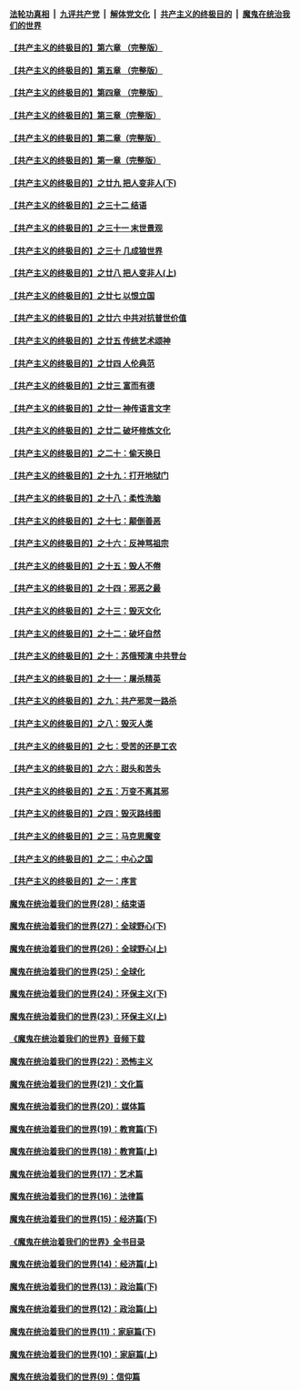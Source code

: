 ####  [法轮功真相](../../../../basic/blob/master/README.md?t=06210102) &nbsp;|&nbsp; [九评共产党](../../../../9ping.md/blob/master/README.md?t=06210102) &nbsp;|&nbsp; [解体党文化](../../../../jtdwh.md/blob/master/README.md?t=06210102)  &nbsp;|&nbsp; [共产主义的终极目的](../../../../gczydzjmd.md/blob/master/README.md?t=06210102) &nbsp;|&nbsp; [魔鬼在统治我们的世界](../../../../mgztzwmdsj.md/blob/master/README.md?t=06210102) 

#### [【共产主义的终极目的】第六章 （完整版）](../pages/nsc422/n11428913.md?t=06210102) 

#### [【共产主义的终极目的】第五章 （完整版）](../pages/nsc422/n11428912.md?t=06210102) 

#### [【共产主义的终极目的】第四章 （完整版）](../pages/nsc422/n11428907.md?t=06210102) 

#### [【共产主义的终极目的】第三章（完整版）](../pages/nsc422/n11428848.md?t=06210102) 

#### [【共产主义的终极目的】第二章（完整版）](../pages/nsc422/n11428831.md?t=06210102) 

#### [【共产主义的终极目的】第一章（完整版）](../pages/nsc422/n11417651.md?t=06210102) 

#### [【共产主义的终极目的】之廿九 把人变非人(下)](../pages/nsc422/n11344140.md?t=06210102) 

#### [【共产主义的终极目的】之三十二 结语](../pages/nsc422/n11360535.md?t=06210102) 

#### [【共产主义的终极目的】之三十一 末世景观](../pages/nsc422/n11351129.md?t=06210102) 

#### [【共产主义的终极目的】之三十 几成狼世界](../pages/nsc422/n11348280.md?t=06210102) 

#### [【共产主义的终极目的】之廿八 把人变非人(上)](../pages/nsc422/n11340492.md?t=06210102) 

#### [【共产主义的终极目的】之廿七 以恨立国](../pages/nsc422/n11336944.md?t=06210102) 

#### [【共产主义的终极目的】之廿六 中共对抗普世价值](../pages/nsc422/n11324785.md?t=06210102) 

#### [【共产主义的终极目的】之廿五 传统艺术颂神](../pages/nsc422/n11296396.md?t=06210102) 

#### [【共产主义的终极目的】之廿四 人伦典范](../pages/nsc422/n11296397.md?t=06210102) 

#### [【共产主义的终极目的】之廿三 富而有德](../pages/nsc422/n11283598.md?t=06210102) 

#### [【共产主义的终极目的】之廿一 神传语言文字](../pages/nsc422/n11263265.md?t=06210102) 

#### [【共产主义的终极目的】之廿二 破坏修炼文化](../pages/nsc422/n11245728.md?t=06210102) 

#### [【共产主义的终极目的】之二十：偷天换日](../pages/nsc422/n11238846.md?t=06210102) 

#### [【共产主义的终极目的】之十九：打开地狱门](../pages/nsc422/n11206376.md?t=06210102) 

#### [【共产主义的终极目的】之十八：柔性洗脑](../pages/nsc422/n11199994.md?t=06210102) 

#### [【共产主义的终极目的】之十七：颠倒善恶](../pages/nsc422/n11179782.md?t=06210102) 

#### [【共产主义的终极目的】之十六：反神骂祖宗](../pages/nsc422/n11166798.md?t=06210102) 

#### [【共产主义的终极目的】之十五：毁人不倦](../pages/nsc422/n11166792.md?t=06210102) 

#### [【共产主义的终极目的】之十四：邪恶之最](../pages/nsc422/n11150249.md?t=06210102) 

#### [【共产主义的终极目的】之十三：毁灭文化](../pages/nsc422/n11135227.md?t=06210102) 

#### [【共产主义的终极目的】之十二：破坏自然](../pages/nsc422/n11135214.md?t=06210102) 

#### [【共产主义的终极目的】之十：苏俄预演 中共登台](../pages/nsc422/n11118424.md?t=06210102) 

#### [【共产主义的终极目的】之十一：屠杀精英](../pages/nsc422/n11118442.md?t=06210102) 

#### [【共产主义的终极目的】之九：共产邪灵一路杀](../pages/nsc422/n11114139.md?t=06210102) 

#### [【共产主义的终极目的】之八：毁灭人类](../pages/nsc422/n11108503.md?t=06210102) 

#### [【共产主义的终极目的】之七：受苦的还是工农](../pages/nsc422/n11101809.md?t=06210102) 

#### [【共产主义的终极目的】之六：甜头和苦头](../pages/nsc422/n11096971.md?t=06210102) 

#### [【共产主义的终极目的】之五：万变不离其邪](../pages/nsc422/n11091285.md?t=06210102) 

#### [【共产主义的终极目的】之四：毁灭路线图](../pages/nsc422/n11086284.md?t=06210102) 

#### [【共产主义的终极目的】之三：马克思魔变](../pages/nsc422/n11061941.md?t=06210102) 

#### [【共产主义的终极目的】之二：中心之国](../pages/nsc422/n11047728.md?t=06210102) 

#### [【共产主义的终极目的】之一：序言](../pages/nsc422/n11086077.md?t=06210102) 

#### [魔鬼在统治着我们的世界(28)：结束语](../pages/nsc422/n10936246.md?t=06210102) 

#### [魔鬼在统治着我们的世界(27)：全球野心(下)](../pages/nsc422/n10928319.md?t=06210102) 

#### [魔鬼在统治着我们的世界(26)：全球野心(上)](../pages/nsc422/n10900318.md?t=06210102) 

#### [魔鬼在统治着我们的世界(25)：全球化](../pages/nsc422/n10788205.md?t=06210102) 

#### [魔鬼在统治着我们的世界(24)：环保主义(下)](../pages/nsc422/n10695307.md?t=06210102) 

#### [魔鬼在统治着我们的世界(23)：环保主义(上)](../pages/nsc422/n10688613.md?t=06210102) 

#### [《魔鬼在统治着我们的世界》音频下载](../pages/nsc422/n10635553.md?t=06210102) 

#### [魔鬼在统治着我们的世界(22)：恐怖主义](../pages/nsc422/n10614727.md?t=06210102) 

#### [魔鬼在统治着我们的世界(21)：文化篇](../pages/nsc422/n10597706.md?t=06210102) 

#### [魔鬼在统治着我们的世界(20)：媒体篇](../pages/nsc422/n10586579.md?t=06210102) 

#### [魔鬼在统治着我们的世界(19)：教育篇(下)](../pages/nsc422/n10564808.md?t=06210102) 

#### [魔鬼在统治着我们的世界(18)：教育篇(上)](../pages/nsc422/n10526970.md?t=06210102) 

#### [魔鬼在统治着我们的世界(17)：艺术篇](../pages/nsc422/n10499093.md?t=06210102) 

#### [魔鬼在统治着我们的世界(16)：法律篇](../pages/nsc422/n10485969.md?t=06210102) 

#### [魔鬼在统治着我们的世界(15)：经济篇(下)](../pages/nsc422/n10469975.md?t=06210102) 

#### [《魔鬼在统治着我们的世界》全书目录](../pages/nsc422/n10464261.md?t=06210102) 

#### [魔鬼在统治着我们的世界(14)：经济篇(上)](../pages/nsc422/n10457370.md?t=06210102) 

#### [魔鬼在统治着我们的世界(13)：政治篇(下)](../pages/nsc422/n10448270.md?t=06210102) 

#### [魔鬼在统治着我们的世界(12)：政治篇(上)](../pages/nsc422/n10444576.md?t=06210102) 

#### [魔鬼在统治着我们的世界(11)：家庭篇(下)](../pages/nsc422/n10440961.md?t=06210102) 

#### [魔鬼在统治着我们的世界(10)：家庭篇(上)](../pages/nsc422/n10435448.md?t=06210102) 

#### [魔鬼在统治着我们的世界(9)：信仰篇](../pages/nsc422/n10432159.md?t=06210102) 

